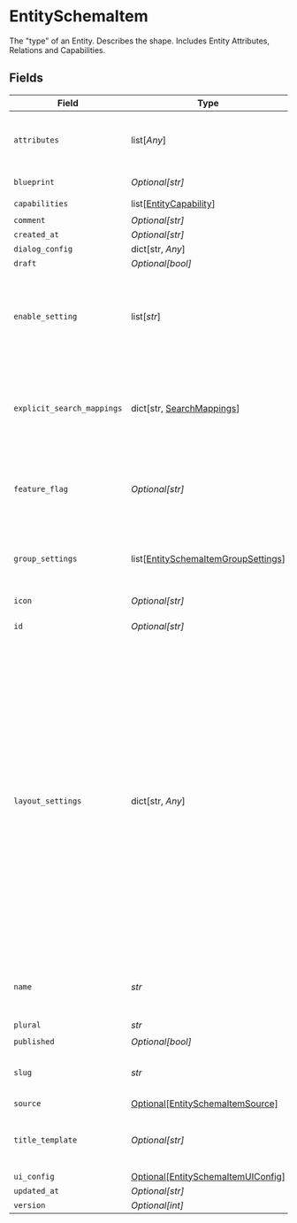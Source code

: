 # EntitySchemaItem

The "type" of an Entity. Describes the shape. Includes Entity Attributes, Relations and Capabilities.


## Fields

| Field                                                                                                                                                                                                                                                                | Type                                                                                                                                                                                                                                                                 | Required                                                                                                                                                                                                                                                             | Description                                                                                                                                                                                                                                                          | Example                                                                                                                                                                                                                                                              |
| -------------------------------------------------------------------------------------------------------------------------------------------------------------------------------------------------------------------------------------------------------------------- | -------------------------------------------------------------------------------------------------------------------------------------------------------------------------------------------------------------------------------------------------------------------- | -------------------------------------------------------------------------------------------------------------------------------------------------------------------------------------------------------------------------------------------------------------------- | -------------------------------------------------------------------------------------------------------------------------------------------------------------------------------------------------------------------------------------------------------------------- | -------------------------------------------------------------------------------------------------------------------------------------------------------------------------------------------------------------------------------------------------------------------- |
| `attributes`                                                                                                                                                                                                                                                         | list[*Any*]                                                                                                                                                                                                                                                          | :heavy_check_mark:                                                                                                                                                                                                                                                   | An ordered list of attributes the entity contains                                                                                                                                                                                                                    |                                                                                                                                                                                                                                                                      |
| `blueprint`                                                                                                                                                                                                                                                          | *Optional[str]*                                                                                                                                                                                                                                                      | :heavy_minus_sign:                                                                                                                                                                                                                                                   | Reference to blueprint                                                                                                                                                                                                                                               |                                                                                                                                                                                                                                                                      |
| `capabilities`                                                                                                                                                                                                                                                       | list[[EntityCapability](../../models/shared/entitycapability.md)]                                                                                                                                                                                                    | :heavy_check_mark:                                                                                                                                                                                                                                                   | N/A                                                                                                                                                                                                                                                                  |                                                                                                                                                                                                                                                                      |
| `comment`                                                                                                                                                                                                                                                            | *Optional[str]*                                                                                                                                                                                                                                                      | :heavy_minus_sign:                                                                                                                                                                                                                                                   | N/A                                                                                                                                                                                                                                                                  |                                                                                                                                                                                                                                                                      |
| `created_at`                                                                                                                                                                                                                                                         | *Optional[str]*                                                                                                                                                                                                                                                      | :heavy_minus_sign:                                                                                                                                                                                                                                                   | N/A                                                                                                                                                                                                                                                                  |                                                                                                                                                                                                                                                                      |
| `dialog_config`                                                                                                                                                                                                                                                      | dict[str, *Any*]                                                                                                                                                                                                                                                     | :heavy_minus_sign:                                                                                                                                                                                                                                                   | N/A                                                                                                                                                                                                                                                                  |                                                                                                                                                                                                                                                                      |
| `draft`                                                                                                                                                                                                                                                              | *Optional[bool]*                                                                                                                                                                                                                                                     | :heavy_minus_sign:                                                                                                                                                                                                                                                   | N/A                                                                                                                                                                                                                                                                  | false                                                                                                                                                                                                                                                                |
| `enable_setting`                                                                                                                                                                                                                                                     | list[*str*]                                                                                                                                                                                                                                                          | :heavy_minus_sign:                                                                                                                                                                                                                                                   | This schema should only be active when one of the organization settings is enabled                                                                                                                                                                                   |                                                                                                                                                                                                                                                                      |
| `explicit_search_mappings`                                                                                                                                                                                                                                           | dict[str, [SearchMappings](../../models/shared/searchmappings.md)]                                                                                                                                                                                                   | :heavy_minus_sign:                                                                                                                                                                                                                                                   | Advanced: explicit Elasticsearch index mapping definitions for entity data<br/>                                                                                                                                                                                      |                                                                                                                                                                                                                                                                      |
| `feature_flag`                                                                                                                                                                                                                                                       | *Optional[str]*                                                                                                                                                                                                                                                      | :heavy_minus_sign:                                                                                                                                                                                                                                                   | This schema should only be active when the feature flag is enabled                                                                                                                                                                                                   | FF_MY_FEATURE_FLAG                                                                                                                                                                                                                                                   |
| `group_settings`                                                                                                                                                                                                                                                     | list[[EntitySchemaItemGroupSettings](../../models/shared/entityschemaitemgroupsettings.md)]                                                                                                                                                                          | :heavy_minus_sign:                                                                                                                                                                                                                                                   | A dictionary of Group Titles and associated settings if present.                                                                                                                                                                                                     |                                                                                                                                                                                                                                                                      |
| `icon`                                                                                                                                                                                                                                                               | *Optional[str]*                                                                                                                                                                                                                                                      | :heavy_minus_sign:                                                                                                                                                                                                                                                   | N/A                                                                                                                                                                                                                                                                  | person                                                                                                                                                                                                                                                               |
| `id`                                                                                                                                                                                                                                                                 | *Optional[str]*                                                                                                                                                                                                                                                      | :heavy_minus_sign:                                                                                                                                                                                                                                                   | Generated uuid for schema                                                                                                                                                                                                                                            |                                                                                                                                                                                                                                                                      |
| `layout_settings`                                                                                                                                                                                                                                                    | dict[str, *Any*]                                                                                                                                                                                                                                                     | :heavy_minus_sign:                                                                                                                                                                                                                                                   | Custom grid definitions for the layout. These settings are composed by managed and un-managed properties:<br/>- Managed Properties: are interpreted and transformed into layout styles<br/>- Un-managed Properties: are appended as styles into the attribute mounting node<br/> |                                                                                                                                                                                                                                                                      |
| `name`                                                                                                                                                                                                                                                               | *str*                                                                                                                                                                                                                                                                | :heavy_check_mark:                                                                                                                                                                                                                                                   | User-friendly identifier for the entity schema                                                                                                                                                                                                                       | Contact                                                                                                                                                                                                                                                              |
| `plural`                                                                                                                                                                                                                                                             | *str*                                                                                                                                                                                                                                                                | :heavy_check_mark:                                                                                                                                                                                                                                                   | N/A                                                                                                                                                                                                                                                                  | Contacts                                                                                                                                                                                                                                                             |
| `published`                                                                                                                                                                                                                                                          | *Optional[bool]*                                                                                                                                                                                                                                                     | :heavy_minus_sign:                                                                                                                                                                                                                                                   | N/A                                                                                                                                                                                                                                                                  | false                                                                                                                                                                                                                                                                |
| `slug`                                                                                                                                                                                                                                                               | *str*                                                                                                                                                                                                                                                                | :heavy_check_mark:                                                                                                                                                                                                                                                   | URL-friendly identifier for the entity schema                                                                                                                                                                                                                        | contact                                                                                                                                                                                                                                                              |
| `source`                                                                                                                                                                                                                                                             | [Optional[EntitySchemaItemSource]](../../models/shared/entityschemaitemsource.md)                                                                                                                                                                                    | :heavy_minus_sign:                                                                                                                                                                                                                                                   | N/A                                                                                                                                                                                                                                                                  |                                                                                                                                                                                                                                                                      |
| `title_template`                                                                                                                                                                                                                                                     | *Optional[str]*                                                                                                                                                                                                                                                      | :heavy_minus_sign:                                                                                                                                                                                                                                                   | Template for rendering the title field. Uses handlebars                                                                                                                                                                                                              | {{first_name}} {{last_name}}                                                                                                                                                                                                                                         |
| `ui_config`                                                                                                                                                                                                                                                          | [Optional[EntitySchemaItemUIConfig]](../../models/shared/entityschemaitemuiconfig.md)                                                                                                                                                                                | :heavy_minus_sign:                                                                                                                                                                                                                                                   | N/A                                                                                                                                                                                                                                                                  |                                                                                                                                                                                                                                                                      |
| `updated_at`                                                                                                                                                                                                                                                         | *Optional[str]*                                                                                                                                                                                                                                                      | :heavy_minus_sign:                                                                                                                                                                                                                                                   | N/A                                                                                                                                                                                                                                                                  |                                                                                                                                                                                                                                                                      |
| `version`                                                                                                                                                                                                                                                            | *Optional[int]*                                                                                                                                                                                                                                                      | :heavy_minus_sign:                                                                                                                                                                                                                                                   | N/A                                                                                                                                                                                                                                                                  |                                                                                                                                                                                                                                                                      |